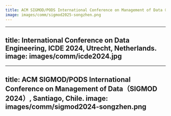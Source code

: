 ```yaml
---
title: ACM SIGMOD/PODS International Conference on Management of Data（SIGMOD 2025）, Berlin, German.
image: images/comm/sigmod2025-songzhen.png
---
```


---
title: International Conference on Data Engineering, ICDE 2024, Utrecht, Netherlands.
image: images/comm/icde2024.jpg
---

---
title: ACM SIGMOD/PODS International Conference on Management of Data（SIGMOD 2024）, Santiago, Chile.
image: images/comm/sigmod2024-songzhen.png
---